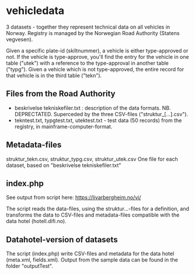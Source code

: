 # vehicledata
3 datasets - together they represent technical data on all vehicles in Norway. Registry is managed by the Norwegian Road Authority (Statens vegvesen).

Given a specific plate-id (skiltnummer), a vehicle is either type-approved or not. If the vehicle is type-approve, you'll find the entry for the vehicle in one table ("utek") with a reference to the type-approval in another table ("typg"). Given a vehicle which is not type-approved, the entire record for that vehicle is in the third table ("tekn").

## Files from the Road Authority
- beskrivelse tekniskefiler.txt : description of the data formats. NB. DEPRECTATED. Superceded by the three CSV-files ("struktur_[...].csv").
- tekntest.txt, typgtest.txt, utektest.txt - test data (50 records) from the registry, in mainframe-computer-format.

## Metadata-files
struktur_tekn.csv, struktur_typg.csv, struktur_utek.csv
One file for each dataset, based on "beskrivelse tekniskefiler.txt"

## index.php
See output from script here: https://livarbergheim.no/vi/

The script reads the data-files, using the struktur...-files for a definition, and transforms the data to CSV-files and metadata-files compatible with the data hotel (hotell.difi.no).

## Datahotel-version of datasets
The script (index.php) write CSV-files and metadata for the data hotel (meta.xml, fields.xml).
Output from the sample data can be found in the folder "outputTest".
